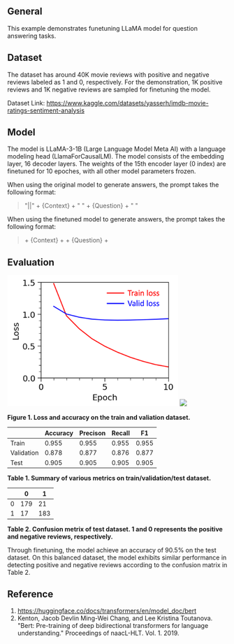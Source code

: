 ## General
This example demonstrates funetuning LLaMA model for question answering tasks. 

## Dataset
The dataset has around 40K movie reviews with positive and negative reviews labeled as 1 and 0, respectively. For the demonstration, 1K positive reviews and 1K negative reviews are sampled for finetuning the model.

Dataset Link: https://www.kaggle.com/datasets/yasserh/imdb-movie-ratings-sentiment-analysis

## Model
The model is LLaMA-3-1B (Large Language Model Meta AI) with a language modeling head (LlamaForCausalLM). The model consists of the embedding layer, 16 decoder layers. The weights of the 15th encoder layer (0 index) are finetuned for 10 epoches, with all other model parameters frozen.

When using the original model to generate answers, the prompt takes the following format:
> "||" + {Context} + " " + {Question} + " "

When using the finetuned model to generate answers, the prompt takes the following format:
> <Context> + {Context} + <Question> + {Question} + <Answer>

## Evaluation
<img src="figures/train_valid_loss.png" height="300" /> <img src="figures/train_valid_acc.png" height="300" />

**Figure 1. Loss and accuracy on the train and valiation dataset.**

| | Accuracy | Precison | Recall | F1 | 
| --- | --- | --- | --- | --- |
| Train | 0.955 | 0.955 | 0.955 | 0.955 |
| Validation | 0.878 | 0.877 | 0.876 | 0.877 |
| Test | 0.905 | 0.905 | 0.905 | 0.905 |

**Table 1. Summary of various metrics on train/validation/test dataset.**

| | 0 | 1 |
| --- | --- | --- |
| 0 | 179 | 21 |
| 1 | 17 | 183 |

**Table 2. Confusion metrix of test dataset. 1 and 0 represents the positive and negative reviews, respectively.**


Through finetuning, the model achieve an accuracy of 90.5% on the test dataset. On this balanced dataset, the model exhibits similar performance in detecting positive and negative reviews according to the confusion matrix in Table 2.

## Reference
1. https://huggingface.co/docs/transformers/en/model_doc/bert
2. Kenton, Jacob Devlin Ming-Wei Chang, and Lee Kristina Toutanova. "Bert: Pre-training of deep bidirectional transformers for language understanding." Proceedings of naacL-HLT. Vol. 1. 2019.
